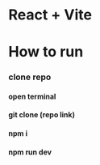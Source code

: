 # React + Vite

# How to run 
### clone repo
#### open terminal
#### git clone (repo link)
#### npm i 
#### npm run dev



